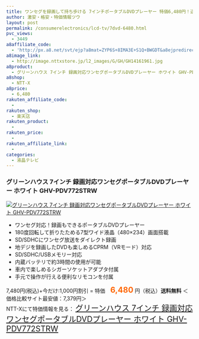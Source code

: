 ```yaml
---
title: ワンセグを録画して持ち歩ける 7インチポータブルDVDプレーヤー 特価6,480円！送料無料！
author: 激安・格安・特価情報ツウ
layout: post
permalink: /consumerelectronics/lcd-tv/7dvd-6480.html
pvc_views:
  - 3449
a8affiliate_code:
  - 'http://px.a8.net/svt/ejp?a8mat=ZYP6S+8IMA3E+S1Q+BWGDT&a8ejpredirect=http://nttxstore.jp/_II_GH14161961'
a8image_link:
  - http://image.nttxstore.jp/l2_images/G/GH/GH14161961.jpg
a8product:
  - グリーンハウス 7インチ 録画対応ワンセグポータブルDVDプレーヤー ホワイト GHV-PDV772STRW
a8shop:
  - NTT-X
a8price:
  - 6,480
rakuten_affiliate_code:
  - 
rakuten_shop:
  - 楽天店
rakuten_product:
  - 
rakuten_price:
  - 
rakuten_affiliate_link:
  - 
categories:
  - 液晶テレビ
---
```

### グリーンハウス 7インチ 録画対応ワンセグポータブルDVDプレーヤー ホワイト GHV-PDV772STRW

<div class="img-bg2 img_L">
  <a title="グリーンハウス 7インチ 録画対応ワンセグポータブルDVDプレーヤー ホワイト GHV-PDV772STRW" href="http://px.a8.net/svt/ejp?a8mat=ZYP6S+8IMA3E+S1Q+BWGDT&a8ejpredirect=http://nttxstore.jp/_II_GH14161961" target="_blank"><img src="http://i0.wp.com/image.nttxstore.jp/l2_images/G/GH/GH14161961.jpg?resize=120%2C120" border="0" alt="グリーンハウス 7インチ 録画対応ワンセグポータブルDVDプレーヤー ホワイト GHV-PDV772STRW" style="border: 0pt none;" data-recalc-dims="1" /></a>
</div>

<!--more-->

  * ワンセグ対応！録画もできるポータブルDVDプレーヤー
  * 180度回転して折りたためる7型ワイド液晶（480×234）画面搭載
  * SD/SDHCにワンセグ放送をダイレクト録画
  * 地デジを録画したDVDも楽しめるCPRM（VRモード）対応
  * SD/SDHC/USBメモリー対応
  * 内蔵バッテリで約3時間の使用が可能
  * 車内で楽しめるシガーソケットアダプタ付属
  * 手元で操作が行える便利なリモコンを付属

7,480円(税込)+今だけ:1,000円割引 = 特価　<span style="color: #ff6600; font-size: 150%;"><strong>6,480</strong></span> 円（税込）**送料無料** ＜価格比較サイト最安値：7,379円＞  
NTT-Xにて特価情報を見る： <span style="font-size: 150%;"><a href="http://px.a8.net/svt/ejp?a8mat=ZYP6S+8IMA3E+S1Q+BWGDT&a8ejpredirect=http://nttxstore.jp/_II_GH14161961" target="_blank">グリーンハウス 7インチ 録画対応ワンセグポータブルDVDプレーヤー ホワイト GHV-PDV772STRW</a></span>